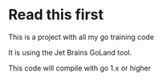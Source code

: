 # **Read this first**

This is a project with all my go training code

It is using the Jet Brains GoLand tool.

This code will compile with go 1.x or higher
